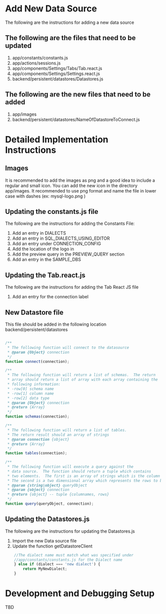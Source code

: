# Add New Data Source

The following are the instructions for adding a new data source 

## The following are the files that need to be updated

1. app/constants/constants.js
2. app/actions/sessions.js
3. app/components/Settings/Tabs/Tab.react.js
4. app/components/Settings/Settings.react.js
5. backend/persistent/datastores/Datastores.js

## The following are the new files that need to be added

1. app/images
2. backend/persistent/datastores/NameOfDatastoreToConnect.js

# Detailed Implementation Instructions

## Images
It is recommended to add the images as png and a good idea to include a regular and small icon.
You can add the new icon in the directory app/images.  It recommended to use png format
and name the file in lower case with dashes (ex: mysql-logo.png )

## Updating the constants.js file
The following are the instructions for adding the Constants File:
1. Add an entry in DIALECTS
2. Add an entry in SQL_DIALECTS_USING_EDITOR
3. Add an entry under CONNECTION_CONFIG
4. Add the location of the logo in 
5. Add the preview query in the PREVIEW_QUERY section
6. Add an entry in the SAMPLE_DBS 

## Updating the Tab.react.js 
The following are the instructions for adding the Tab React JS file
1. Add an entry for the connection label

## New Datastore file
This file should be added in the following location
backend/persistent/datastores

```javascript

/**
 * The following function will connect to the datasource
 * @param {Object} connection
 */ 
function connect(connection);

/**
 * The following function will return a list of schemas.  The return 
 * array should return a list of array with each array containing the 
 * following information:
 * -row[0] schema name
 * -row[1] column name
 * -row[2] data type
 * @param {Object} connection 
 * @return {Array}
 */
function schemas(connection);

/**
 * The following function will return a list of tables.  
 * The return result should an array of strings
 * @param connection {object}
 * @return {Array}
 */
function tables(connection);

/**
 * The following function will execute a query against the 
 * data source.  The function should return a tuple which contains 
 * two elements.  The first is an array of strings which is the column names
 * The second is a two dimensional array which represents the rows to be displayed
 * @param {string|object} queryObject
 * @param {object} connection
 * @return {object} -- tuple {columnames, rows}
 */ 
function query(queryObject, connection); 

```

## Updating the Datastores.js 
The following are the instructions for updating the Datastores.js

1. Import the new Data source file
2. Update the function getDatastoreClient
``` javascript
    //The dialect name must match what was specified under
    //app/constants/constants.js for the Dialect name
    } else if (dialect === 'new dialect') {
        return MyNewDialect;
    }
```
# Development and Debugging Setup
TBD
